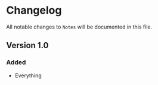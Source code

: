 # Changelog

All notable changes to `Notes` will be documented in this file.

## Version 1.0

### Added
- Everything
